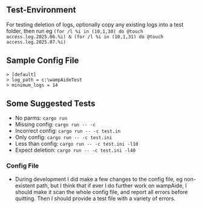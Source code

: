 ## Test-Environment
For testing deletion of logs, optionally copy any existing logs into a test folder, then run eg
`(for /l %i in (10,1,30) do @touch access.log.2025.06.%i) & (for /l %i in (10,1,31) do @touch access.log.2025.07.%i)`

## Sample Config File
    > [default]
    > log_path = c:\wampAideTest
    > minimum_logs = 14

## Some Suggested Tests
- No parms:		`cargo run`
- Missing config:	`cargo run -- -c`
- Incorrect config:	`cargo run -- -c test.in`
- Only config:		`cargo run -- -c test.ini`
- Less than config:	`cargo run -- -c test.ini -l10`
- Expect deletion:	`cargo run -- -c test.ini -l40`

### Config File

- During development I did make a few changes to the config file, eg non-existent path, but I think that if ever I do further work on wampAide, I should make it scan the whole config file, and report all errors before quitting. Then I should provide a test file with a variety of errors.
